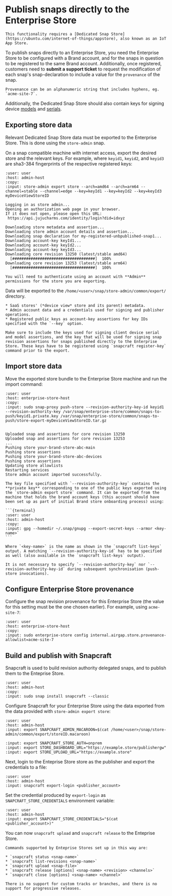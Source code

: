# Publish snaps directly to the Enterprise Store

```{warning}
This functionality requires a [Dedicated Snap Store](https://ubuntu.com/internet-of-things/appstore), also known as an IoT App Store.
```

To publish snaps directly to an Enterprise Store, you need the Enterprise Store
to be configured with a Brand account, and for the snaps in question to be
registered to the same Brand account. Additionally, once registered, customers
need to **submit a support ticket** to request the modification of each snap's
snap-declaration to include a value for the `provenance` of the snap.

```{note}
Provenance can be an alphanumeric string that includes hyphens, eg. `acme-site-7`.
```

Additionally, the Dedicated Snap Store should also contain keys for signing
device [models](https://ubuntu.com/core/docs/reference/assertions/model) and
[serials](https://ubuntu.com/core/docs/reference/assertions/serial).

## Exporting store data

Relevant Dedicated Snap Store data must be exported to the Enterprise Store. This
is done using the `store-admin` snap.

On a snap compatible machine with internet access, export the desired store and
the relevant keys. For example, where `keyid1`, `keyid2`, and `keyid3` are
sha3-384 fingerprints of the respective registered keys:

```{terminal}
:user: user
:host: admin-host
:copy:
:input: store-admin export store --arch=amd64 --arch=arm64 --channel=stable --channel=edge --key=keyId1 --key=keyId2 --key=keyId3 myDeviceViewStoreID

Logging in as store admin...
Opening an authorization web page in your browser.
If it does not open, please open this URL:
 https://api.jujucharms.com/identity/login?did=idxyz

Downloading store metadata and assertion...
Downloading store admin account details and assertion...
Downloading snap declaration for my-registered-unbpublished-snap1...
Downloading account-key keyId1...
Downloading account-key keyId2...
Downloading account-key keyId3...
Downloading core revision 13250 (latest/stable amd64)
  [####################################]  100%          
Downloading core revision 13253 (latest/stable arm64)
  [####################################]  100% 
```

```{note}
You will need to authenticate using an account with **Admin** permissions for the store you are exporting.
```

Data will be exported to the `/home/<user>/snap/store-admin/common/export/` directory.

```{dropdown} Exported data
* SaaS stores' (*device view* store and its parent) metadata.
* Admin account data and a credentials used for signing and publisher operations.
* Registered public keys as account-key assertions for key IDs specified with the `--key` option.
```

```{warning}
Make sure to include the keys used for signing client device serial and model assertions, and the key that will be used for signing snap revision assertions for snaps published directly to the Enterprise Store. These keys have to be registered using `snapcraft register-key` command prior to the export.
```

## Import store data

Move the exported store bundle to the Enterprise Store machine and run the import command:

```{terminal}
:user: user
:host: enterprise-store-host
:copy:
:input: sudo snap-proxy push-store --revision-authority-key-id keyid1 --revision-authority-key /var/snap/enterprise-store/common/snaps-to-push/keyid1.private.key /var/snap/enterprise-store/common/snaps-to-push/store-export-myDeviceViewStoreID.tar.gz


Uploaded snap and assertions for core revision 13250
Uploaded snap and assertions for core revision 13253
...
Pushing store your-brand-store-abc-main
Pushing store assertions
Pushing store your-brand-store-abc-devices
Pushing store assertions
Updating store allowlists 
Restarting services
Store admin account imported successfully.
```

````{note}
The key file specified with `--revision-authority-key` contains the **private key** corresponding to one of the public keys exported using the `store-admin export store` command. It can be exported from the machine that holds the brand account keys (this account should have been set up as part of initial Brand store onboarding process) using:

```{terminal}
:user: user
:host: admin-host
:copy:
:input: gpg --homedir ~/.snap/gnupg --export-secret-keys --armor <key-name>`
```

Where `<key-name>` is the name as shown in the `snapcraft list-keys` output. A matching `--revision-authority-key-id` has to be specified as well (also available in the `snapcraft list-keys` output).

It is not necessary to specify `--revision-authority-key` nor `--revision-authority-key-id` during subsequent synchronisation (push-store invocations).
````

## Configure Enterprise Store provenance

Configure the snap revision provenance for this Enterprise Store (the value for this setting must be the one chosen earlier). For example, using `acme-site-7`:

```{terminal}
:user: user
:host: enterprise-store-host
:copy:
:input: sudo enterprise-store config internal.airgap.store.provenance-allowlist=acme-site-7
```

## Build and publish with Snapcraft

Snapcraft is used to build revision authority delegated snaps, and to publish them to the Enteprise Store.


```{terminal}
:user: user
:host: admin-host
:copy:
:input: sudo snap install snapcraft --classic
```

Configure Snapcraft for your Enterprise Store using the data exported from the data provided with `store-admin export store`:

```{terminal}
:user: user
:host: admin-host
:input: export SNAPCRAFT_ADMIN_MACAROON=$(cat /home/<user>/snap/store-admin/common/export/storeID.macaroon)

:input: export SNAPCRAFT_STORE_AUTH=onprem
:input: export STORE_DASHBOARD_URL="https://example.store/publishergw"
:input: export STORE_UPLOAD_URL="https://example.store"
```

Next, login to the Enteprise Store store as the publisher and export the credentials to a file:


```{terminal}
:user: user
:host: admin-host
:input: snapcraft export-login <publisher_account>
```

Set the credential produced by `export-login` as `SNAPCRAFT_STORE_CREDENTIALS` environment variable:

```{terminal}
:user: user
:host: admin-host
:input: export SNAPCRAFT_STORE_CREDENTIALS="$(cat <publisher_account>)"
```

You can now `snapcraft upload` and `snapcraft release` to the Enteprise Store.

```{note}
Commands supported by Enteprise Stores set up in this way are:

* `snapcraft status <snap-name>`
* `snapcraft list-revisions <snap-name>`
* `snapcraft upload <snap-file>`
* `snapcraft release [options] <snap-name> <revision> <channels>`
* `snapcraft close [options] <snap-name> <channel>`
```

```{warning}
There is no support for custom tracks or branches, and there is no support for progressive releases.
```